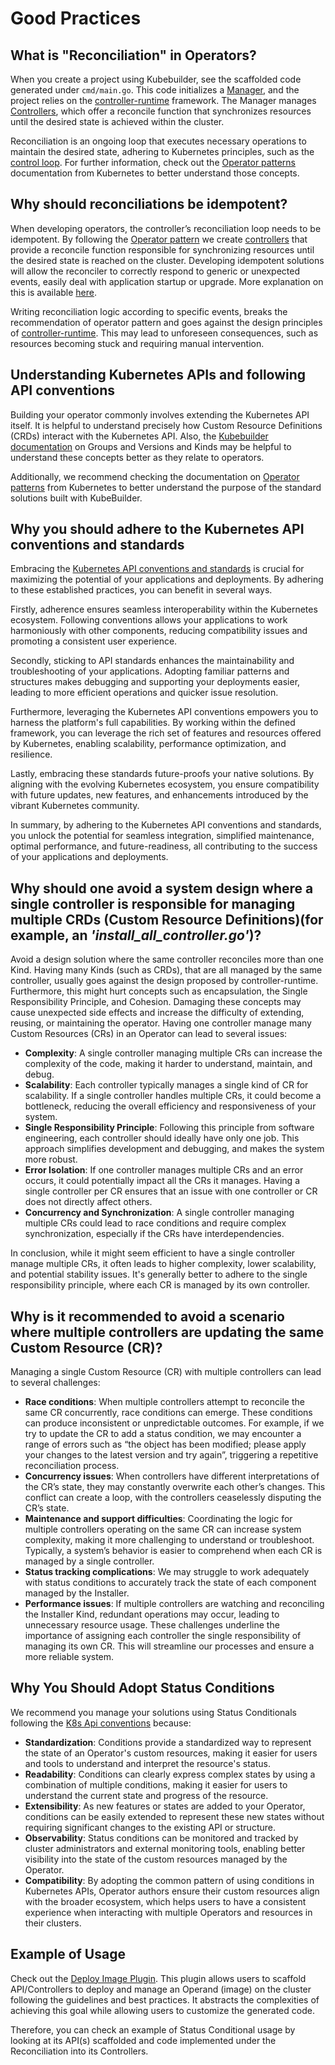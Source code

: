 # Good Practices

## What is "Reconciliation" in Operators?

When you create a project using Kubebuilder, see the scaffolded code generated under `cmd/main.go`. This code initializes a [Manager][controller-runtime-manager], and the project relies on the [controller-runtime][controller-runtime] framework. The Manager manages [Controllers][controllers], which offer a reconcile function that synchronizes resources until the desired state is achieved within the cluster.

Reconciliation is an ongoing loop that executes necessary operations to maintain the desired state, adhering to Kubernetes principles, such as the [control loop][k8s-control-loop]. For further information, check out the [Operator patterns][k8s-operator-pattern] documentation from Kubernetes to better understand those concepts.

## Why should reconciliations be idempotent?

When developing operators, the controller’s reconciliation loop needs to be idempotent. By following the [Operator pattern][operator-pattern] we create [controllers][controllers] that provide a reconcile function responsible for synchronizing resources until the desired state is reached on the cluster. Developing idempotent solutions will allow the reconciler to correctly respond to generic or unexpected events, easily deal with application startup or upgrade. More explanation on this is available [here][controller-runtime-topic].

Writing reconciliation logic according to specific events, breaks the recommendation of operator pattern and goes against the design principles of [controller-runtime][controller-runtime]. This may lead to unforeseen consequences, such as resources becoming stuck and requiring manual intervention.

## Understanding Kubernetes APIs and following API conventions

Building your operator commonly involves extending the Kubernetes API itself. It is helpful to understand precisely how Custom Resource Definitions (CRDs) interact with the Kubernetes API. Also, the [Kubebuilder documentation][docs] on Groups and Versions and Kinds may be helpful to understand these concepts better as they relate to operators.

Additionally, we recommend checking the documentation on [Operator patterns][operator-pattern] from Kubernetes to better understand the purpose of the standard solutions built with KubeBuilder.

## Why you should adhere to the Kubernetes API conventions and standards

Embracing the [Kubernetes API conventions and standards][k8s-api-conventions] is crucial for maximizing the potential of your applications and deployments. By adhering to these established practices, you can benefit in several ways.

Firstly, adherence ensures seamless interoperability within the Kubernetes ecosystem. Following conventions allows your applications to work harmoniously with other components, reducing compatibility issues and promoting a consistent user experience.

Secondly, sticking to API standards enhances the maintainability and troubleshooting of your applications. Adopting familiar patterns and structures makes debugging and supporting your deployments easier, leading to more efficient operations and quicker issue resolution.

Furthermore, leveraging the Kubernetes API conventions empowers you to harness the platform's full capabilities. By working within the defined framework, you can leverage the rich set of features and resources offered by Kubernetes, enabling scalability, performance optimization, and resilience.

Lastly, embracing these standards future-proofs your native solutions. By aligning with the evolving Kubernetes ecosystem, you ensure compatibility with future updates, new features, and enhancements introduced by the vibrant Kubernetes community.

In summary, by adhering to the Kubernetes API conventions and standards, you unlock the potential for seamless integration, simplified maintenance, optimal performance, and future-readiness, all contributing to the success of your applications and deployments.

## Why should one avoid a system design where a single controller is responsible for managing multiple CRDs (Custom Resource Definitions)(for example, an _'install_all_controller.go'_)?

Avoid a design solution where the same controller reconciles more than one Kind. Having many Kinds (such as CRDs), that are all managed by the same controller, usually goes against the design proposed by controller-runtime. Furthermore, this might hurt concepts such as encapsulation, the Single Responsibility Principle, and Cohesion. Damaging these concepts may cause unexpected side effects and increase the difficulty of extending, reusing, or maintaining the operator.
Having one controller manage many Custom Resources (CRs) in an Operator can lead to several issues:

- **Complexity**: A single controller managing multiple CRs can increase the complexity of the code, making it harder to understand, maintain, and debug.
- **Scalability**: Each controller typically manages a single kind of CR for scalability. If a single controller handles multiple CRs, it could become a bottleneck, reducing the overall efficiency and responsiveness of your system.
- **Single Responsibility Principle**: Following this principle from software engineering, each controller should ideally have only one job. This approach simplifies development and debugging, and makes the system more robust.
- **Error Isolation**: If one controller manages multiple CRs and an error occurs, it could potentially impact all the CRs it manages. Having a single controller per CR ensures that an issue with one controller or CR does not directly affect others.
- **Concurrency and Synchronization**: A single controller managing multiple CRs could lead to race conditions and require complex synchronization, especially if the CRs have interdependencies.

In conclusion, while it might seem efficient to have a single controller manage multiple CRs, it often leads to higher complexity, lower scalability, and potential stability issues. It's generally better to adhere to the single responsibility principle, where each CR is managed by its own controller.

## Why is it recommended to avoid a scenario where multiple controllers are updating the same Custom Resource (CR)?

Managing a single Custom Resource (CR) with multiple controllers can lead to several challenges:
- **Race conditions**: When multiple controllers attempt to reconcile the same CR concurrently, race conditions can emerge. These conditions can produce inconsistent or unpredictable outcomes. For example, if we try to update the CR to add a status condition, we may encounter a range of errors such as “the object has been modified; please apply your changes to the latest version and try again”, triggering a repetitive reconciliation process.
- **Concurrency issues**: When controllers have different interpretations of the CR’s state, they may constantly overwrite each other’s changes. This conflict can create a loop, with the controllers ceaselessly disputing the CR’s state.
- **Maintenance and support difficulties**: Coordinating the logic for multiple controllers operating on the same CR can increase system complexity, making it more challenging to understand or troubleshoot. Typically, a system’s behavior is easier to comprehend when each CR is managed by a single controller.
- **Status tracking complications**: We may struggle to work adequately with status conditions to accurately track the state of each component managed by the Installer.
- **Performance issues**: If multiple controllers are watching and reconciling the Installer Kind, redundant operations may occur, leading to unnecessary resource usage.
These challenges underline the importance of assigning each controller the single responsibility of managing its own CR. This will streamline our processes and ensure a more reliable system.

## Why You Should Adopt Status Conditions

We recommend you manage your solutions using Status Conditionals following the [K8s Api conventions][k8s-api-conventions] because:

- **Standardization**: Conditions provide a standardized way to represent the state of an Operator's custom resources, making it easier for users and tools to understand and interpret the resource's status.
- **Readability**: Conditions can clearly express complex states by using a combination of multiple conditions, making it easier for users to understand the current state and progress of the resource.
- **Extensibility**: As new features or states are added to your Operator, conditions can be easily extended to represent these new states without requiring significant changes to the existing API or structure.
- **Observability**: Status conditions can be monitored and tracked by cluster administrators and external monitoring tools, enabling better visibility into the state of the custom resources managed by the Operator.
- **Compatibility**: By adopting the common pattern of using conditions in Kubernetes APIs, Operator authors ensure their custom resources align with the broader ecosystem, which helps users to have a consistent experience when interacting with multiple Operators and resources in their clusters.

<aside class="note">
<h1> Example of Usage </h1>

Check out the [Deploy Image Plugin][deploy-image]. This plugin allows users to scaffold API/Controllers to deploy and manage an Operand (image) on the cluster following the guidelines and best practices. It abstracts the
complexities of achieving this goal while allowing users to customize the generated code.

Therefore, you can check an example of Status Conditional usage by looking at its API(s) scaffolded and code implemented under the Reconciliation into its Controllers.

</aside>

[docs]: /cronjob-tutorial/gvks.html
[operator-pattern]: https://kubernetes.io/docs/concepts/extend-kubernetes/operator/
[controllers]: https://kubernetes.io/docs/concepts/architecture/controller/
[controller-runtime-topic]: https://github.com/kubernetes-sigs/controller-runtime/blob/main/FAQ.md#q-how-do-i-have-different-logic-in-my-reconciler-for-different-types-of-events-eg-create-update-delete
[controller-runtime]: https://github.com/kubernetes-sigs/controller-runtime
[deploy-image]: /plugins/deploy-image-plugin-v1-alpha.md
[controller-runtime-manager]: https://github.com/kubernetes-sigs/controller-runtime/blob/304027bcbe4b3f6d582180aec5759eb4db3f17fd/pkg/manager/manager.go#L53
[k8s-api-conventions]: https://github.com/kubernetes/community/blob/master/contributors/devel/sig-architecture/api-conventions.md
[k8s-control-loop]: https://kubernetes.io/docs/concepts/architecture/controller/
[k8s-operator-pattern]: https://kubernetes.io/docs/concepts/extend-kubernetes/operator/
